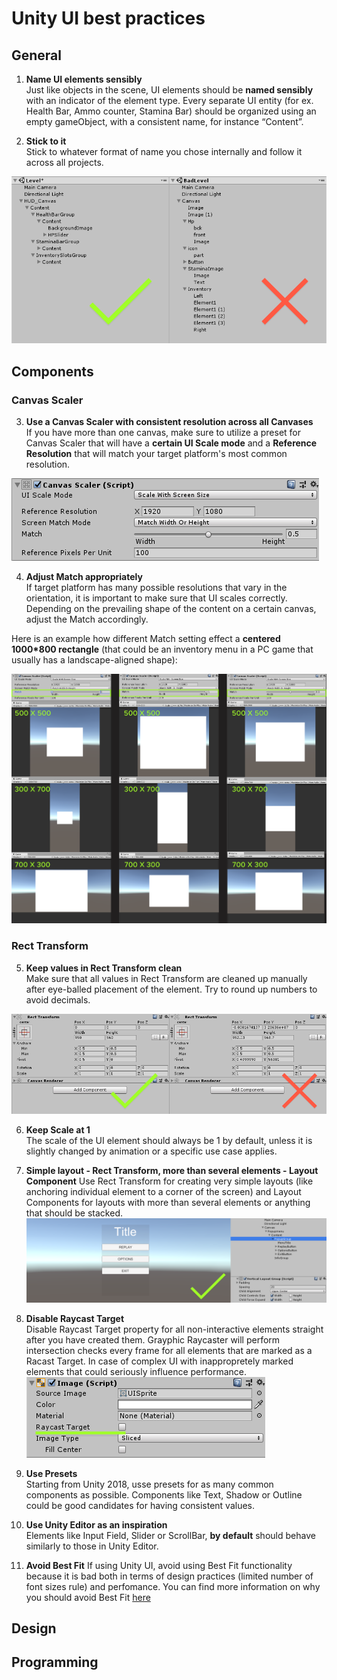 
# Unity UI best practices
## General
1. __Name UI elements sensibly__ </br>
Just like objects in the scene, UI elements should be **named sensibly** with an indicator of the element type.
Every separate UI entity (for ex. Health Bar, Ammo counter, Stamina Bar) should be organized using an empty gameObject, with a consistent name, for instance “Content”.

2. __Stick to it__</br>
Stick to whatever format of name you chose internally and follow it across all projects.

![Alt](element_naming.png)
## Components
### Canvas Scaler
3. **Use a Canvas Scaler with consistent resolution across all Canvases** </br>
If you have more than one canvas, make sure to utilize a preset for Canvas Scaler that will have a **certain UI Scale mode** and a **Reference Resolution** that will match your target platform's most common resolution.  

![Alt](canvas_scaler.png)


4. **Adjust Match appropriately**</br>
If target platform has many possible resolutions that vary in the orientation, it is important to make sure that UI scales correctly. Depending on the prevailing shape of the content on a certain canvas, adjust the Match accordingly. 

Here is an example how different Match setting effect a **centered 1000*800 rectangle** (that could be an inventory menu in a PC game that usually has a landscape-aligned shape):

![Alt](match_example.png)

### Rect Transform
5. **Keep values in Rect Transform clean**</br>
Make sure that all values in Rect Transform are cleaned up manually after eye-balled placement of the element. Try to round up numbers to avoid decimals.

![Alt](rect_transform.png)

6. **Keep Scale at 1** </br>
The scale of the UI element should always be 1 by default, unless it is slightly changed by animation or a specific use case applies.

7. **Simple layout - Rect Transform, more than several elements - Layout Component**
Use Rect Transform for creating very simple layouts (like anchoring individual element to a corner of the screen) and Layout Components for layouts with more than several elements or anything that should be stacked.
![Alt](layout_component.png)

8. **Disable Raycast Target** </br>
Disable Raycast Target property for all non-interactive elements straight after you have created them. Grayphic Raycaster will perform intersection checks every frame for all elements that are marked as a Racast Target. In case of complex UI with inappropretely marked elements that  could seriously influence performance.
![Alt](raycast.png)

9. **Use Presets** </br>
Starting from Unity 2018, usse presets for as many common components as possible. Components like Text, Shadow or Outline could be good candidates for having consistent values. 

10. **Use Unity Editor as an inspiration** </br>
Elements like Input Field, Slider or ScrollBar, **by default** should behave similarly to those in Unity Editor.
 
 11. **Avoid Best Fit**
 If using Unity UI, avoid using Best Fit functionality because it is bad both in terms of design practices (limited number of font sizes rule) and perfomance. You can find more information on why you should avoid Best Fit [here](https://unity3d.com/ru/learn/tutorials/topics/best-practices/optimizing-ui-controls)
## Design
## Programming

<!--stackedit_data:
eyJoaXN0b3J5IjpbLTEyMzQyNjg3NiwyMDY1OTgzMDQyLC00Nz
M1NTkzMTUsMjQ1MTc2OTU2LDIwMjg1MTc4OTUsMjA1MjgwMzM2
LC02NjQ0MDczNDcsMjAyNzUxMDMxOCw4MTM0NzkwNTYsMjEyMz
YwMzEyMywxMDQ1OTU3ODY5LC05ODE1NjMyNTIsODk3MjA4NDY3
LC0xNTIyMTE2NzM4LC0xNjMyMzEwMzYsLTEwMjI5MDI1NDgsMT
U0MDc2ODI3MSw3NzYxNzY2MjcsMjk5ODcxMDMwLC0yMDI5Nzc4
NzUyXX0=
-->